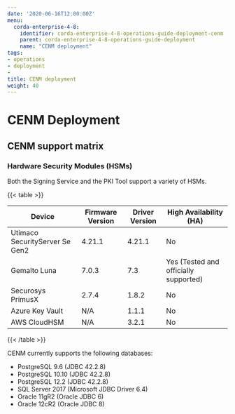 ```yaml
---
date: '2020-06-16T12:00:00Z'
menu:
  corda-enterprise-4-8:
    identifier: corda-enterprise-4-8-operations-guide-deployment-cenm
    parent: corda-enterprise-4-8-operations-guide-deployment
    name: "CENM deployment"
tags:
- operations
- deployment
-
title: CENM deployment
weight: 40
---
```


# CENM Deployment

## CENM support matrix

### Hardware Security Modules (HSMs)

Both the Signing Service and the PKI Tool support a variety of HSMs.

{{< table >}}

|Device|Firmware Version|Driver Version|High Availability (HA)|
|--------------------------------|----------------------------------|------------------|------|
|Utimaco SecurityServer Se Gen2|4.21.1|4.21.1|No|
|Gemalto Luna|7.0.3|7.3|Yes (Tested and officially supported)|
|Securosys PrimusX|2.7.4|1.8.2|No|
|Azure Key Vault|N/A|1.1.1|No|
|AWS CloudHSM|N/A|3.2.1|No|

{{< /table >}}

CENM currently supports the following databases:

* PostgreSQL 9.6 (JDBC 42.2.8)
* PostgreSQL 10.10 (JDBC 42.2.8)
* PostgreSQL 12.2 (JDBC 42.2.8)
* SQL Server 2017 (Microsoft JDBC Driver 6.4)
* Oracle 11gR2 (Oracle JDBC 6)
* Oracle 12cR2 (Oracle JDBC 8)
